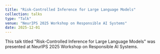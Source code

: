 ```yaml
---
title: "Risk-Controlled Inference for Large Language Models"
collection: talks
type: "Talk"
venue: "NeurIPS 2025 Workshop on Responsible AI Systems"
date: 2025-12-01
---
```


This talk titled "Risk-Controlled Inference for Large Language Models" was presented at NeurIPS 2025 Workshop on Responsible AI Systems.
